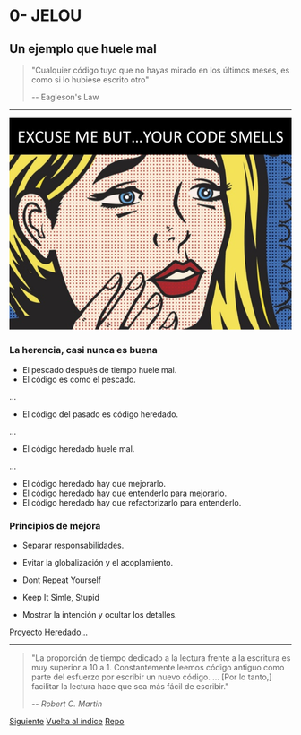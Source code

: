 # 0- JELOU

## Un ejemplo que huele mal

> "Cualquier código tuyo que no hayas mirado en los últimos meses, es como si lo hubiese escrito otro"
>
> -- Eagleson's Law

---

![Perdone pero... le huele el código](./your-code-smells.jpg)

### La herencia, casi nunca es buena

- El pescado después de tiempo huele mal.
- El código es como el pescado.

...

- El código del pasado es código heredado.

...

- El código heredado huele mal.

...

- El código heredado hay que mejorarlo.
- El código heredado hay que entenderlo para mejorarlo.
- El código heredado hay que refactorizarlo para entenderlo.

### Principios de mejora

- Separar responsabilidades.

- Evitar la globalización y el acoplamiento.

- Dont Repeat Yourself

- Keep It Simle, Stupid

- Mostrar la intención y ocultar los detalles.

[Proyecto Heredado...](https://github.com/benbyford/game-of-life-js)

---

> "La proporción de tiempo dedicado a la lectura frente a la escritura es muy superior a 10 a 1. Constantemente leemos código antiguo como parte del esfuerzo por escribir un nuevo código. ... [Por lo tanto,] facilitar la lectura hace que sea más fácil de escribir."
>
> -- _Robert C. Martin_

[Siguiente](./1-test.md)
[Vuelta al índice](./index.md)
[Repo](https://github.com/AcademiaBinaria/CleanCode)
